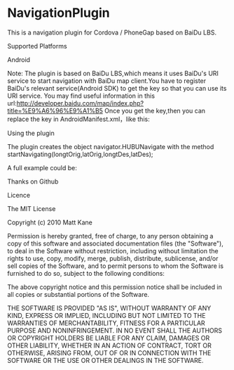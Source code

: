 # NavigationPlugin
This is a navigation plugin for Cordova / PhoneGap based on BaiDu LBS.

Supported Platforms

Android


Note: The plugin is based on BaiDu LBS,which means it uses BaiDu's URI service to start navigation with BaiDu map client.You have to register BaiDu's relevant service(Android SDK) to get the key so that you can use its URI service.
You may find useful information in this url:http://developer.baidu.com/map/index.php?title=%E9%A6%96%E9%A1%B5
  Once you get the key,then you can replace the key in AndroidManifest.xml，like this:
    <meta-data android:name="com.baidu.lbsapi.API_KEY"
		    android:value="your key" />

Using the plugin

The plugin creates the object navigator.HUBUNavigate with the method startNavigating(longtOrig,latOrig,longtDes,latDes);

A full example could be:

<script type="text/javascript" charset="utf-8">      
    //导航
    function navigate() {  
           var longtOrig = 114.324775;
           var latOrig = 30.580747;
           var longtDes = 114.390421;
           var latDes = 30.501860;
           
           navigator.HUBUNavigate.startNavigating(longtOrig,latOrig,longtDes,latDes);
             }    
    </script>  

Thanks on Github

Licence

The MIT License

Copyright (c) 2010 Matt Kane

Permission is hereby granted, free of charge, to any person obtaining a copy of this software and associated documentation files (the "Software"), to deal in the Software without restriction, including without limitation the rights to use, copy, modify, merge, publish, distribute, sublicense, and/or sell copies of the Software, and to permit persons to whom the Software is furnished to do so, subject to the following conditions:

The above copyright notice and this permission notice shall be included in all copies or substantial portions of the Software.

THE SOFTWARE IS PROVIDED "AS IS", WITHOUT WARRANTY OF ANY KIND, EXPRESS OR IMPLIED, INCLUDING BUT NOT LIMITED TO THE WARRANTIES OF MERCHANTABILITY, FITNESS FOR A PARTICULAR PURPOSE AND NONINFRINGEMENT. IN NO EVENT SHALL THE AUTHORS OR COPYRIGHT HOLDERS BE LIABLE FOR ANY CLAIM, DAMAGES OR OTHER LIABILITY, WHETHER IN AN ACTION OF CONTRACT, TORT OR OTHERWISE, ARISING FROM, OUT OF OR IN CONNECTION WITH THE SOFTWARE OR THE USE OR OTHER DEALINGS IN THE SOFTWARE.
